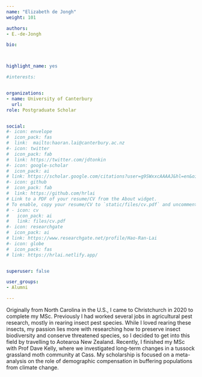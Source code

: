 ```yaml
---
name: "Elizabeth de Jongh"
weight: 101

authors: 
- E.-de-Jongh

bio: 



highlight_name: yes

#interests:


organizations:
- name: University of Canterbury
  url: 
role: Postgraduate Scholar


social:
#- icon: envelope
#  icon_pack: fas
#  link:  mailto:haoran.lai@canterbury.ac.nz 
#- icon: twitter
#  icon_pack: fab
#  link: https://twitter.com/jdtonkin
#- icon: google-scholar
#  icon_pack: ai
# link: https://scholar.google.com/citations?user=g9SWxxcAAAAJ&hl=en&oi=ao
#- icon: github
#  icon_pack: fab
#  link: https://github.com/hrlai
# Link to a PDF of your resume/CV from the About widget.
# To enable, copy your resume/CV to `static/files/cv.pdf` and uncomment the lines below.  
# - icon: cv
#   icon_pack: ai
#   link: files/cv.pdf
#- icon: researchgate
#  icon_pack: ai
# link: https://www.researchgate.net/profile/Hao-Ran-Lai
#- icon: globe
#  icon_pack: fas
# link: https://hrlai.netlify.app/


superuser: false

user_groups:
- Alumni

---
```

 

Originally from North Carolina in the U.S., I came to Christchurch in 2020 to complete my MSc. Previously I had worked several jobs in agricultural pest research, mostly in rearing insect pest species. While I loved rearing these insects, my passion lies more with researching how to preserve insect biodiversity and conserve threatened species, so I decided to get into this field by travelling to Aotearoa New Zealand. Recently, I finished my MSc with Prof Dave Kelly, where we investigated long-term changes in a tussock grassland moth community at Cass. My scholarship is focused on a meta-analysis on the role of demographic compensation in buffering populations from climate change. 
